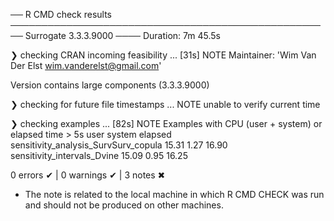 ── R CMD check results ──────────────────────────────────────────────────── Surrogate 3.3.3.9000 ────
Duration: 7m 45.5s

❯ checking CRAN incoming feasibility ... [31s] NOTE
  Maintainer: 'Wim Van Der Elst <wim.vanderelst@gmail.com>'
  
  Version contains large components (3.3.3.9000)

❯ checking for future file timestamps ... NOTE
  unable to verify current time

❯ checking examples ... [82s] NOTE
  Examples with CPU (user + system) or elapsed time > 5s
                                        user system elapsed
  sensitivity_analysis_SurvSurv_copula 15.31   1.27   16.90
  sensitivity_intervals_Dvine          15.09   0.95   16.25

0 errors ✔ | 0 warnings ✔ | 3 notes ✖

* The note is related to the local machine in which R CMD CHECK was run and should
not be produced on other machines. 
